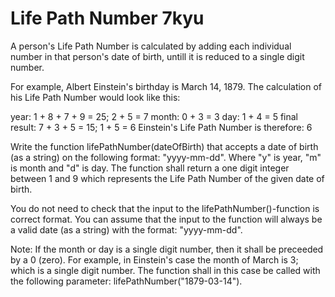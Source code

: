# Life Path Number 7kyu

A person's Life Path Number is calculated by adding each individual number in that person's date of birth, untill it is reduced to a single digit number.

For example, Albert Einstein's birthday is March 14, 1879. The calculation of his Life Path Number would look like this:

year: 1 + 8 + 7 + 9 = 25; 2 + 5 = 7
month: 0 + 3 = 3
day: 1 + 4 = 5
final result: 7 + 3 + 5 = 15; 1 + 5 = 6
Einstein's Life Path Number is therefore: 6

Write the function lifePathNumber(dateOfBirth) that accepts a date of birth (as a string) on the following format: "yyyy-mm-dd". Where "y" is year, "m" is month and "d" is day. The function shall return a one digit integer between 1 and 9 which represents the Life Path Number of the given date of birth.

You do not need to check that the input to the lifePathNumber()-function is correct format. You can assume that the input to the function will always be a valid date (as a string) with the format: "yyyy-mm-dd".

Note: If the month or day is a single digit number, then it shall be preceeded by a 0 (zero). For example, in Einstein's case the month of March is 3; which is a single digit number. The function shall in this case be called with the following parameter: lifePathNumber("1879-03-14").
